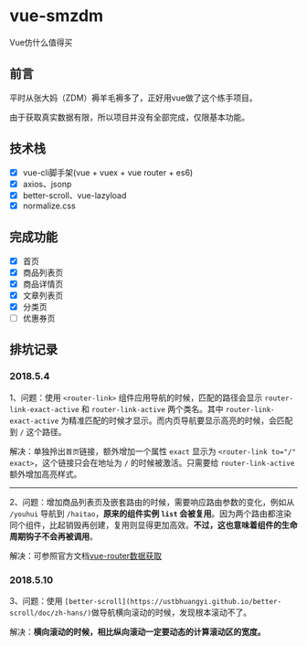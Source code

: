 # vue-smzdm
Vue仿什么值得买

## 前言

平时从张大妈（ZDM）褥羊毛褥多了，正好用vue做了这个练手项目。

由于获取真实数据有限，所以项目并没有全部完成，仅限基本功能。

## 技术栈

- [x] vue-cli脚手架(vue + vuex + vue router + es6)
- [x] axios、jsonp
- [x] better-scroll、vue-lazyload
- [x] normalize.css

## 完成功能

- [x] 首页
- [x] 商品列表页
- [x] 商品详情页
- [x] 文章列表页
- [x] 分类页
- [ ] 优惠券页 

## 排坑记录

### 2018.5.4

1、问题：使用 `<router-link>` 组件应用导航的时候，匹配的路径会显示 `router-link-exact-active` 和 `router-link-active` 两个类名。其中 `router-link-exact-active` 为精准匹配的时候才显示。而内页导航要显示高亮的时候，会匹配到 `/` 这个路径。

解决：单独拎出`首页`链接，额外增加一个属性 `exact` 显示为 `<router-link to="/" exact>`，这个链接只会在地址为 `/` 的时候被激活。只需要给 `router-link-active` 额外增加高亮样式。

----

2、问题：增加商品列表页及嵌套路由的时候，需要响应路由参数的变化，例如从 `/youhui` 导航到 `/haitao`，**原来的组件实例 `list` 会被复用**。因为两个路由都渲染同个组件，比起销毁再创建，复用则显得更加高效。**不过，这也意味着组件的生命周期钩子不会再被调用**。

解决：可参照官方文档[vue-router数据获取](https://router.vuejs.org/zh-cn/advanced/data-fetching.html)

### 2018.5.10

3、问题：使用 `[better-scroll](https://ustbhuangyi.github.io/better-scroll/doc/zh-hans/)`做导航横向滚动的时候，发现根本滚动不了。

解决：**横向滚动的时候，相比纵向滚动一定要动态的计算滚动区的宽度。**
